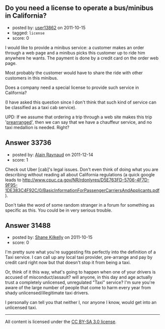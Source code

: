## Do you need a license to operate a bus/minibus in California?

- posted by: [user13862](https://stackexchange.com/users/-1/13862-user13862) on 2011-10-15
- tagged: `license`
- score: 0

I would like to provide a minibus service: a customer makes an order through a web page and a minibus picks this customer up to ride him anywhere he wants. The payment is done by a credit card on the order web page. 

Most probably the customer would have to share the ride with other customers in this minibus.

Does a company need a special license to provide such service in California?

(I have asked this question since I don't think that such kind of service can be classified as a taxi cab service).


UPD: If we assume that ordering a trip through a web site makes this trip '[prearranged][1]', then we can say that we have a chauffeur service, and no taxi medallion is needed. Right?


  [1]: http://www.bls.gov/oco/ocos245.htm


## Answer 33736

- posted by: [Alain Raynaud](https://stackexchange.com/users/-1/502-alain-raynaud) on 2011-12-14
- score: 1

Check out Uber [cab]'s legal issues. Don't even think of doing what you are describing without reading all about California regulations (a quick google leads to http://www.cpuc.ca.gov/NR/rdonlyres/D5E763FD-5706-4F7D-9F95-1DE383C4F92C/0/BasicInformationForPassengerCarriersAndApplicants.pdf).

Don't take the word of some random stranger in a forum for something as specific as this. You could be in very serious trouble.


## Answer 31488

- posted by: [Shane Kilkelly](https://stackexchange.com/users/-1/13865-shane-kilkelly) on 2011-10-15
- score: 0

I'm pretty sure what you're suggesting fits perfectly into the definition of a Taxi service. I can call up any local taxi provider, pre-arrange and pay by credit card right now but that doesn't stop it from being a taxi.
  

Or, think of it this way, what's going to happen when one of your drivers is accused of misconduct/assault? will anyone, in this day and age actually trust a completely unlicensed, unregulated "Taxi" service? I'm sure you're aware of the large number of people that come to harm every year from shady unlicensed/illegitimate taxi drivers.
  
I personally can tell you that neither I, nor anyone I know, would get into an unlicensed taxi.



---

All content is licensed under the [CC BY-SA 3.0 license](https://creativecommons.org/licenses/by-sa/3.0/).
